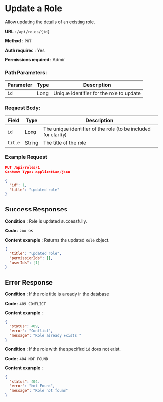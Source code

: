 # Update a Role

Allow updating the details of an existing role.

**URL** : `/api/roles/{id}`

**Method** : `PUT`

**Auth required** : Yes

**Permissions required** : Admin

### Path Parameters:

| Parameter | Type | Description                              |
| --------- | ---- | ---------------------------------------- |
| `id`      | Long | Unique identifier for the role to update |

### Request Body:

| Field   | Type   | Description                                                    |
| ------- | ------ | -------------------------------------------------------------- |
| `id`    | Long   | The unique identifier of the role (to be included for clarity) |
| `title` | String | The title of the role                                          |

### Example Request

```json
PUT /api/roles/1
Content-Type: application/json

{
  "id": 1,
  "title": "updated role"
}
```

## Success Responses

**Condition** : Role is updated successfully.

**Code** : `200 OK`

**Content example** : Returns the updated `Role` object.

```json
{
  "title": "updated role",
  "permissionIds": [],
  "userIds": [1]
}
```

## Error Response

**Condition** : If the role title is already in the database

**Code** : `409 CONFLICT`

**Content example** :

```json
{
  "status": 409,
  "error": "Conflict",
  "message": "Role already exists "
}
```

**Condition** : If the role with the specified `id` does not exist.

**Code** : `404 NOT FOUND`

**Content example** :

```json
{
  "status": 404,
  "error": "Not Found",
  "message": "Role not found"
}
```
